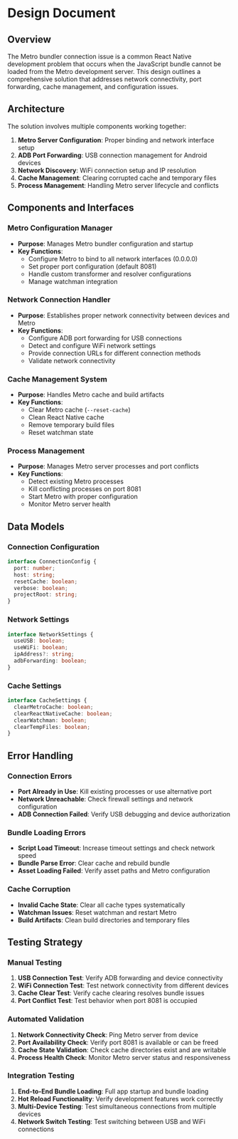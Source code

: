 # Design Document

## Overview

The Metro bundler connection issue is a common React Native development problem that occurs when the JavaScript bundle cannot be loaded from the Metro development server. This design outlines a comprehensive solution that addresses network connectivity, port forwarding, cache management, and configuration issues.

## Architecture

The solution involves multiple components working together:

1. **Metro Server Configuration**: Proper binding and network interface setup
2. **ADB Port Forwarding**: USB connection management for Android devices
3. **Network Discovery**: WiFi connection setup and IP resolution
4. **Cache Management**: Clearing corrupted cache and temporary files
5. **Process Management**: Handling Metro server lifecycle and conflicts

## Components and Interfaces

### Metro Configuration Manager
- **Purpose**: Manages Metro bundler configuration and startup
- **Key Functions**:
  - Configure Metro to bind to all network interfaces (0.0.0.0)
  - Set proper port configuration (default 8081)
  - Handle custom transformer and resolver configurations
  - Manage watchman integration

### Network Connection Handler
- **Purpose**: Establishes proper network connectivity between devices and Metro
- **Key Functions**:
  - Configure ADB port forwarding for USB connections
  - Detect and configure WiFi network settings
  - Provide connection URLs for different connection methods
  - Validate network connectivity

### Cache Management System
- **Purpose**: Handles Metro cache and build artifacts
- **Key Functions**:
  - Clear Metro cache (`--reset-cache`)
  - Clean React Native cache
  - Remove temporary build files
  - Reset watchman state

### Process Management
- **Purpose**: Manages Metro server processes and port conflicts
- **Key Functions**:
  - Detect existing Metro processes
  - Kill conflicting processes on port 8081
  - Start Metro with proper configuration
  - Monitor Metro server health

## Data Models

### Connection Configuration
```typescript
interface ConnectionConfig {
  port: number;
  host: string;
  resetCache: boolean;
  verbose: boolean;
  projectRoot: string;
}
```

### Network Settings
```typescript
interface NetworkSettings {
  useUSB: boolean;
  useWiFi: boolean;
  ipAddress?: string;
  adbForwarding: boolean;
}
```

### Cache Settings
```typescript
interface CacheSettings {
  clearMetroCache: boolean;
  clearReactNativeCache: boolean;
  clearWatchman: boolean;
  clearTempFiles: boolean;
}
```

## Error Handling

### Connection Errors
- **Port Already in Use**: Kill existing processes or use alternative port
- **Network Unreachable**: Check firewall settings and network configuration
- **ADB Connection Failed**: Verify USB debugging and device authorization

### Bundle Loading Errors
- **Script Load Timeout**: Increase timeout settings and check network speed
- **Bundle Parse Error**: Clear cache and rebuild bundle
- **Asset Loading Failed**: Verify asset paths and Metro configuration

### Cache Corruption
- **Invalid Cache State**: Clear all cache types systematically
- **Watchman Issues**: Reset watchman and restart Metro
- **Build Artifacts**: Clean build directories and temporary files

## Testing Strategy

### Manual Testing
1. **USB Connection Test**: Verify ADB forwarding and device connectivity
2. **WiFi Connection Test**: Test network connectivity from different devices
3. **Cache Clear Test**: Verify cache clearing resolves bundle issues
4. **Port Conflict Test**: Test behavior when port 8081 is occupied

### Automated Validation
1. **Network Connectivity Check**: Ping Metro server from device
2. **Port Availability Check**: Verify port 8081 is available or can be freed
3. **Cache State Validation**: Check cache directories exist and are writable
4. **Process Health Check**: Monitor Metro server status and responsiveness

### Integration Testing
1. **End-to-End Bundle Loading**: Full app startup and bundle loading
2. **Hot Reload Functionality**: Verify development features work correctly
3. **Multi-Device Testing**: Test simultaneous connections from multiple devices
4. **Network Switch Testing**: Test switching between USB and WiFi connections